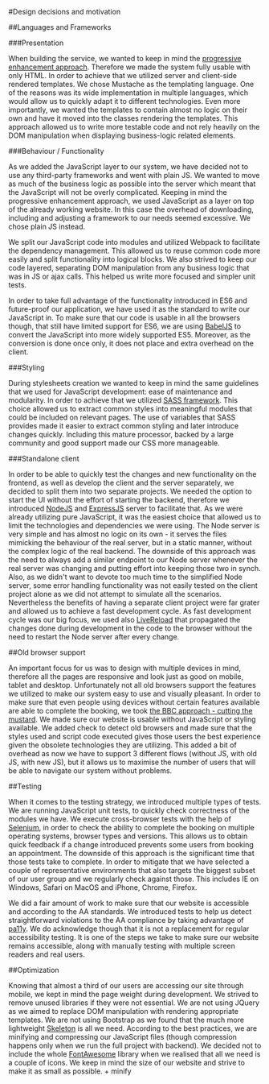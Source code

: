 #Design decisions and motivation

##Languages and Frameworks

###Presentation

When building the service, we wanted to keep in mind the [progressive enhancement approach](https://www.gov.uk/service-manual/making-software/progressive-enhancement.html). Therefore we made the system fully usable with only HTML. In order to achieve that we utilized server and client-side rendered templates. We chose Mustache as the templating language. One of the reasons was its wide implementation in multiple languages, which would allow us to quickly adapt it to different technologies. Even more importantly, we wanted the templates to contain almost no logic on their own and have it moved into the classes rendering the templates. This approach allowed us to write more testable code and not rely heavily on the DOM manipulation when displaying business-logic related elements.


###Behaviour / Functionality

As we added the JavaScript layer to our system, we have decided not to use any third-party frameworks and went with plain JS. We wanted to move as much of the business logic as possible into the server which meant that the JavaScript will not be overly complicated. Keeping in mind the progressive enhancement approach, we used JavaScript as a layer on top of the already working website. In this case the overhead of downloading, including and adjusting a framework to our needs seemed excessive. We chose plain JS instead.

We split our JavaScript code into modules and utilized Webpack to facilitate the dependency management. This allowed us to reuse common code more easily and split functionality into logical blocks. We also strived to keep our code layered, separating DOM manipulation from any business logic that was in JS or ajax calls. This helped us write more focused and simpler unit tests.

In order to take full advantage of the functionality introduced in ES6 and future-proof our application, we have used it as the standard to write our JavaScript in. To make sure that our code is usable in all the browsers though, that still have limited support for ES6, we are using [BabelJS](https://babeljs.io/) to convert the JavaScript into more widely supported ES5. Moreover, as the conversion is done once only, it does not place and extra overhead on the client.


###Styling

During stylesheets creation we wanted to keep in mind the same guidelines that we used for JavaScript development: ease of maintenance and modularity. In order to achieve that we utilized [SASS framework](http://sass-lang.com/). This choice allowed us to extract common styles into meaningful modules that could be included on relevant pages. The use of variables that SASS provides made it easier to extract common styling and later introduce changes quickly. Including this mature processor, backed by a large community and good support made our CSS more manageable.


###Standalone client

In order to be able to quickly test the changes and new functionality on the frontend, as well as develop the client and the server separately, we decided to split them into two separate projects. We needed the option to start the UI without the effort of starting the backend, therefore we introduced [NodeJS](https://nodejs.org/en/) and [ExpressJS](http://expressjs.com/) server to facilitate that. As we were already utilizing pure JavaScript, it was the easiest choice that allowed us to limit the technologies and dependencies we were using. The Node server is very simple and has almost no logic on its own - it serves the files mimicking the behaviour of the real server, but in a static manner, without the complex logic of the real backend. The downside of this approach was the need to always add a similar endpoint to our Node server whenever the real server was changing and putting effort into keeping those two in synch. Also, as we didn't want to devote too much time to the simplified Node server, some error handling functionality was not easily tested on the client project alone as we did not attempt to simulate all the scenarios. Nevertheless the benefits of having a separate client project were far grater and allowed us to achieve a fast development cycle. As fast development cycle was our big focus, we used also [LiveReload](http://livereload.com/) that propagated the changes done during development in the code to the browser without the need to restart the Node server after every change.


##Old browser support

An important focus for us was to design with multiple devices in mind, therefore all the pages are responsive and look just as good on mobile, tablet and desktop. Unfortunately not all old browsers support the features we utilized to make our system easy to use and visually pleasant. In order to make sure that even people using devices without certain features available are able to complete the booking, we took [the BBC approach - cutting the mustard](http://responsivenews.co.uk/post/18948466399/cutting-the-mustard). We made sure our website is usable without JavaScript or styling available. We added check to detect old browsers and made sure that the styles used and script code executed gives those users the best experience given the obsolete technologies they are utilizing. This added a bit of overhead as now we have to support 3 different flows (without JS, with old JS, with new JS), but it allows us to maximise the number of users that will be able to navigate our system without problems.


##Testing

When it comes to the testing strategy, we introduced multiple types of tests. We are running JavaScript unit tests, to quickly check correctness of the modules we have. We execute cross-browser tests with the help of [Selenium](http://webdriver.io/), in order to check the ability to complete the booking on multiple operating systems, browser types and versions. This allows us to obtain quick feedback if a change introduced prevents some users from booking an appointment. The downside of this approach is the significant time that those tests take to complete. In order to mitigate that we have selected a couple of representative environments that also targets the biggest subset of our user group and we regularly check against those. This includes IE on Windows, Safari on MacOS and iPhone, Chrome, Firefox.

We did a fair amount of work to make sure that our website is accessible and according to the AA standards. We introduced tests to help us detect straightforward violations to the AA compliance by taking advantage of [pa11y](http://pa11y.org/). We do acknowledge though that it is not a replacement for regular accessibility testing. It is one of the steps we take to make sure our website remains accessible, along with manually testing with multiple screen readers and real users.


##Optimization

Knowing that almost a third of our users are accessing our site through mobile, we kept in mind the page weight during development. We strived to remove unused libraries if they were not essential. We are not using JQuery as we aimed to replace DOM manipulation with rendering appropriate templates. We are not using Bootstrap as we found that the much more lightweight [Skeleton](http://getskeleton.com/) is all we need. According to the best practices, we are minifying and compressing our JavaScript files (though compression happens only when we run the full project with backend). We decided not to include the whole [FontAwesome](https://fortawesome.github.io/Font-Awesome/) library when we realised that all we need is a couple of icons. We keep in mind the size of our website and strive to make it as small as possible. + minify
